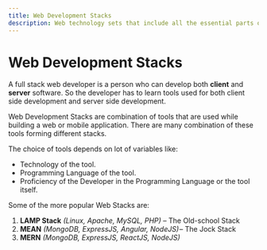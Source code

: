 ```yaml
---
title: Web Development Stacks
description: Web technology sets that include all the essential parts of a modern app - the frontend framework, the backend solution and the database.
---
```


# Web Development Stacks

A full stack web developer is a person who can develop both **client** and **server** software. So the developer has to learn tools used for both client side development and server side development.

Web Development Stacks are combination of tools that are used while building a web or mobile application. There are many combination of these tools forming different stacks.

The choice of tools depends on lot of variables like:

- Technology of the tool.
- Programming Language of the tool.
- Proficiency of the Developer in the Programming Language or the tool itself.

Some of the more popular Web Stacks are:

1. **LAMP Stack** _(Linux, Apache, MySQL, PHP)_ – The Old-school Stack
2. **MEAN** *(MongoDB, ExpressJS, Angular, NodeJS)* – The Jock Stack
3. **MERN** _(MongoDB, ExpressJS, ReactJS, NodeJS)_

